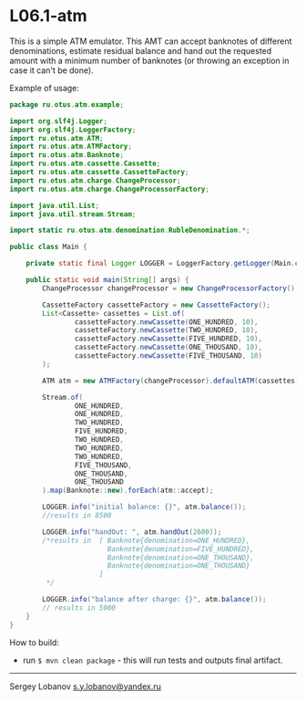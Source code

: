 # L06.1-atm

This is a simple ATM emulator. This AMT can accept banknotes of different denominations, estimate residual balance 
and hand out the requested amount with a minimum number of banknotes (or throwing an exception in case it can't be done).

Example of usage:

```java
package ru.otus.atm.example;

import org.slf4j.Logger;
import org.slf4j.LoggerFactory;
import ru.otus.atm.ATM;
import ru.otus.atm.ATMFactory;
import ru.otus.atm.Banknote;
import ru.otus.atm.cassette.Cassette;
import ru.otus.atm.cassette.CassetteFactory;
import ru.otus.atm.charge.ChangeProcessor;
import ru.otus.atm.charge.ChangeProcessorFactory;

import java.util.List;
import java.util.stream.Stream;

import static ru.otus.atm.denomination.RubleDenomination.*;

public class Main {

    private static final Logger LOGGER = LoggerFactory.getLogger(Main.class);

    public static void main(String[] args) {
        ChangeProcessor changeProcessor = new ChangeProcessorFactory().minCountChangeProcessor();

        CassetteFactory cassetteFactory = new CassetteFactory();
        List<Cassette> cassettes = List.of(
                cassetteFactory.newCassette(ONE_HUNDRED, 10),
                cassetteFactory.newCassette(TWO_HUNDRED, 10),
                cassetteFactory.newCassette(FIVE_HUNDRED, 10),
                cassetteFactory.newCassette(ONE_THOUSAND, 10),
                cassetteFactory.newCassette(FIVE_THOUSAND, 10)
        );

        ATM atm = new ATMFactory(changeProcessor).defaultATM(cassettes);

        Stream.of(
                ONE_HUNDRED,
                ONE_HUNDRED,
                TWO_HUNDRED,
                FIVE_HUNDRED,
                TWO_HUNDRED,
                TWO_HUNDRED,
                TWO_HUNDRED,
                FIVE_THOUSAND,
                ONE_THOUSAND,
                ONE_THOUSAND
        ).map(Banknote::new).forEach(atm::accept);

        LOGGER.info("initial balance: {}", atm.balance());
        //results in 8500

        LOGGER.info("handOut: ", atm.handOut(2600));
        /*results in  [ Banknote{denomination=ONE_HUNDRED},
                        Banknote{denomination=FIVE_HUNDRED},
                        Banknote{denomination=ONE_THOUSAND},
                        Banknote{denomination=ONE_THOUSAND}
                      ]
         */

        LOGGER.info("balance after charge: {}", atm.balance());
        // results in 5900
    }
}

```

How to build:
* run `$ mvn clean package` - this will run tests and outputs final artifact.

- - - -

Sergey Lobanov
[s.y.lobanov@yandex.ru](mailto:s.y.lobanov@yandex.ru?Subject=otus-java-2018-04-lobanov)

